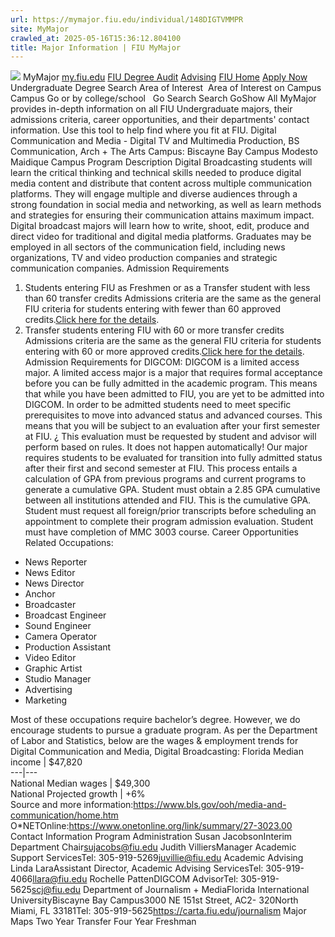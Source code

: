 ```yaml
---
url: https://mymajor.fiu.edu/individual/148DIGTVMMPR
site: MyMajor
crawled_at: 2025-05-16T15:36:12.804100
title: Major Information | FIU MyMajor
---
```


![](https://mymajor.fiu.edu/assets/logo-T4VPR2BI.png)
MyMajor
[my.fiu.edu](https://my.fiu.edu/)
[FIU Degree Audit](https://dasa.fiu.edu/all-departments/advising/panther-success-hub/panther-degree-audit/)
[Advising](https://advising.fiu.edu)
[FIU Home](https://www.fiu.edu/)
[Apply Now](https://admissions.fiu.edu/)
Undergraduate Degree Search
Area of Interest
​
Area of Interest
on
Campus
​
Campus
Go
or by college/school
​
​
Go
Search
Search
GoShow All
MyMajor provides in-depth information on all FIU Undergraduate majors, their admissions criteria, career opportunities, and their departments' contact information. Use this tool to help find where you fit at FIU.
Digital Communication and Media - Digital TV and Multimedia Production,
BS
Communication, Arch + The Arts
Campus:
Biscayne Bay Campus
Modesto Maidique Campus
Program Description
Digital Broadcasting students will learn the critical thinking and technical skills needed to produce digital media content and distribute that content across multiple communication platforms. They will engage multiple and diverse audiences through a strong foundation in social media and networking, as well as learn methods and strategies for ensuring their communication attains maximum impact. Digital broadcast majors will learn how to write, shoot, edit, produce and direct video for traditional and digital media platforms.
Graduates may be employed in all sectors of the communication field, including news organizations, TV and video production companies and strategic communication companies.
Admission Requirements
1. Students entering FIU as Freshmen or as a Transfer student with less than 60 transfer credits
Admissions criteria are the same as the general FIU criteria for students entering with fewer than 60 approved credits.[Click here for the details](http://admissions.fiu.edu/).
2. Transfer students entering FIU with 60 or more transfer credits
Admissions criteria are the same as the general FIU criteria for students entering with 60 or more approved credits.[Click here for the details](https://mymajor.fiu.edu/admin/Click%20here%20for%20the%20details).
Admission Requirements for DIGCOM:
DIGCOM is a limited access major. A limited access major is a major that requires formal acceptance before you can be fully admitted in the academic program. This means that while you have been admitted to FIU, you are yet to be admitted into DIGCOM.
In order to be admitted students need to meet specific prerequisites to move into advanced status and advanced courses. This means that you will be subject to an evaluation after your first semester at FIU.
¿ This evaluation must be requested by student and advisor will perform based on rules. It does not happen automatically!
Our major requires students to be evaluated for transition into fully admitted status after their first and second semester at FIU. This process entails a calculation of GPA from previous programs and current programs to generate a cumulative GPA.
Student must obtain a 2.85 GPA cumulative between all institutions attended and FIU. This is the cumulative GPA.
Student must request all foreign/prior transcripts before scheduling an appointment to complete their program admission evaluation.
Student must have completion of MMC 3003 course.
Career Opportunities
Related Occupations:
  * News Reporter
  * News Editor
  * News Director
  * Anchor
  * Broadcaster
  * Broadcast Engineer
  * Sound Engineer
  * Camera Operator
  * Production Assistant
  * Video Editor
  * Graphic Artist
  * Studio Manager
  * Advertising
  * Marketing


Most of these occupations require bachelor’s degree. However, we do encourage students to pursue a graduate program.
As per the Department of Labor and Statistics, below are the wages & employment trends for Digital Communication and Media, Digital Broadcasting:
Florida Median income | $47,820  
---|---  
National Median wages | $49,300  
National Projected growth | +6%  
Source and more information:<https://www.bls.gov/ooh/media-and-communication/home.htm>
O*NETOnline:<https://www.onetonline.org/link/summary/27-3023.00>
Contact Information
Program Administration
Susan JacobsonInterim Department Chair[sujacobs@fiu.edu](https://mymajor.fiu.edu/admin/sujacobs@fiu.edu)
Judith VilliersManager Academic Support ServicesTel: 305-919-5269[juvillie@fiu.edu](https://mymajor.fiu.edu/admin/juvillie@fiu.edu)
Academic Advising
Linda LaraAssistant Director, Academic Advising ServicesTel: 305-919-4066[llara@fiu.edu](https://mymajor.fiu.edu/admin/llara@fiu.edu)
Rochelle PattenDIGCOM AdvisorTel: 305-919-5625[scj@fiu.edu](https://mymajor.fiu.edu/admin/scj@fiu.edu)
Department of Journalism + MediaFlorida International UniversityBiscayne Bay Campus3000 NE 151st Street, AC2- 320North Miami, FL 33181Tel: 305-919-5625<https://carta.fiu.edu/journalism>
Major Maps
Two Year Transfer
Four Year Freshman
